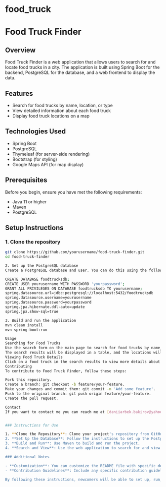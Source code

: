 # food_truck
# Food Truck Finder

## Overview

Food Truck Finder is a web application that allows users to search for and locate food trucks in a city. The application is built using Spring Boot for the backend, PostgreSQL for the database, and a web frontend to display the data.

## Features

- Search for food trucks by name, location, or type
- View detailed information about each food truck
- Display food truck locations on a map

## Technologies Used

- Spring Boot
- PostgreSQL
- Thymeleaf (for server-side rendering)
- Bootstrap (for styling)
- Google Maps API (for map display)

## Prerequisites

Before you begin, ensure you have met the following requirements:

- Java 11 or higher
- Maven
- PostgreSQL

## Setup Instructions

### 1. Clone the repository

```sh
git clone https://github.com/yourusername/food-truck-finder.git
cd food-truck-finder

2. Set up the PostgreSQL database
Create a PostgreSQL database and user. You can do this using the following commands:

CREATE DATABASE foodtrucksdb;
CREATE USER yourusername WITH PASSWORD 'yourpassword';
GRANT ALL PRIVILEGES ON DATABASE foodtrucksdb TO yourusername;
spring.datasource.url=jdbc:postgresql://localhost:5432/foodtrucksdb
spring.datasource.username=yourusername
spring.datasource.password=yourpassword
spring.jpa.hibernate.ddl-auto=update
spring.jpa.show-sql=true

3. Build and run the application
mvn clean install
mvn spring-boot:run

Usage
Searching for Food Trucks
Use the search form on the main page to search for food trucks by name, location, or type.
The search results will be displayed in a table, and the locations will be marked on the map.
Viewing Food Truck Details
Click on a food truck in the search results to view more details about the food truck, including its location, schedule, and the types of food it offers.
Contributing
To contribute to Food Truck Finder, follow these steps:

Fork this repository.
Create a branch: git checkout -b feature/your-feature.
Make your changes and commit them: git commit -m 'Add some feature'.
Push to the original branch: git push origin feature/your-feature.
Create the pull request.

Contact
If you want to contact me you can reach me at [daniiarbek.bakirov@yahoo.com].


### Instructions for Use

1. **Clone the Repository**: Clone your project's repository from GitHub.
2. **Set Up the Database**: Follow the instructions to set up the PostgreSQL database and update the `application.properties` file with your database credentials.
3. **Build and Run**: Use Maven to build and run the project.
4. **Search and View**: Use the web application to search for and view food trucks.

### Additional Notes

- **Customization**: You can customize the README file with specific details and links relevant to your project.
- **Contribution Guidelines**: Include any specific contribution guidelines or code of conduct if you have them.

By following these instructions, newcomers will be able to set up, run, and contribute to your project easily.



